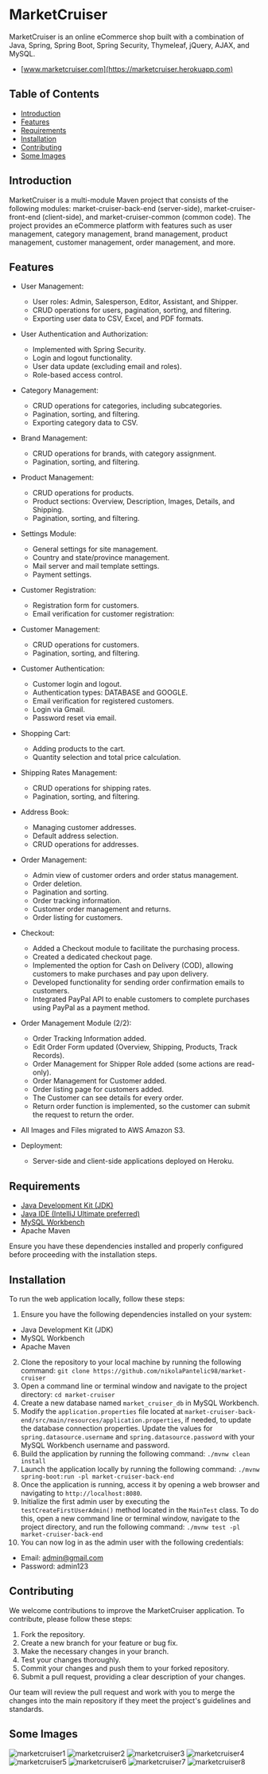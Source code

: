 # MarketCruiser

MarketCruiser is an online eCommerce shop built with a combination of Java, Spring, Spring Boot, Spring Security, Thymeleaf, jQuery, AJAX, and MySQL.
* [www.marketcruiser.com](https://marketcruiser.herokuapp.com)

## Table of Contents

* [Introduction](https://github.com/nikolaPantelic98/market-cruiser#introduction)
* [Features](https://github.com/nikolaPantelic98/market-cruiser#features)
* [Requirements](https://github.com/nikolaPantelic98/market-cruiser#requirements)
* [Installation](https://github.com/nikolaPantelic98/market-cruiser#installation)
* [Contributing](https://github.com/nikolaPantelic98/market-cruiser#contributing)
* [Some Images](https://github.com/nikolaPantelic98/market-cruiser#some-images)

## Introduction

MarketCruiser is a multi-module Maven project that consists of the following modules: market-cruiser-back-end (server-side), market-cruiser-front-end (client-side), and market-cruiser-common (common code). The project provides an eCommerce platform with features such as user management, category management, brand management, product management, customer management, order management, and more.

## Features

* User Management:
  - User roles: Admin, Salesperson, Editor, Assistant, and Shipper.
  - CRUD operations for users, pagination, sorting, and filtering.
  - Exporting user data to CSV, Excel, and PDF formats.

* User Authentication and Authorization:
  - Implemented with Spring Security.
  - Login and logout functionality.
  - User data update (excluding email and roles).
  - Role-based access control.

* Category Management:
  - CRUD operations for categories, including subcategories. 
  - Pagination, sorting, and filtering.
  - Exporting category data to CSV.

* Brand Management:
  - CRUD operations for brands, with category assignment.
  - Pagination, sorting, and filtering.

* Product Management:
  - CRUD operations for products.
  - Product sections: Overview, Description, Images, Details, and Shipping.
  - Pagination, sorting, and filtering.

* Settings Module:
  - General settings for site management.
  - Country and state/province management.
  - Mail server and mail template settings.
  - Payment settings.

* Customer Registration:
  - Registration form for customers.
  - Email verification for customer registration:

* Customer Management:
  - CRUD operations for customers.
  - Pagination, sorting, and filtering.

* Customer Authentication:
  - Customer login and logout.
  - Authentication types: DATABASE and GOOGLE.
  - Email verification for registered customers.
  - Login via Gmail.
  - Password reset via email.

* Shopping Cart:
  - Adding products to the cart.
  - Quantity selection and total price calculation.
  
* Shipping Rates Management:
  - CRUD operations for shipping rates.
  - Pagination, sorting, and filtering.

* Address Book:
  - Managing customer addresses.
  - Default address selection.
  - CRUD operations for addresses.

* Order Management:
  - Admin view of customer orders and order status management.
  - Order deletion.
  - Pagination and sorting.
  - Order tracking information.
  - Customer order management and returns.
  - Order listing for customers.
  
* Checkout:
  - Added a Checkout module to facilitate the purchasing process.
  - Created a dedicated checkout page.
  - Implemented the option for Cash on Delivery (COD), allowing customers to make purchases and pay upon delivery.
  - Developed functionality for sending order confirmation emails to customers.
  - Integrated PayPal API to enable customers to complete purchases using PayPal as a payment method.
  
* Order Management Module (2/2):
  - Order Tracking Information added.
  - Edit Order Form updated (Overview, Shipping, Products, Track Records).
  - Order Management for Shipper Role added (some actions are read-only).
  - Order Management for Customer added.
  - Order listing page for customers added.
  - The Customer can see details for every order.
  - Return order function is implemented, so the customer can submit the request to return the order.
  
* All Images and Files migrated to AWS Amazon S3.

* Deployment:
  - Server-side and client-side applications deployed on Heroku.
  

## Requirements

* [Java Development Kit (JDK)](https://www.oracle.com/java/technologies/downloads/)
* [Java IDE (IntelliJ Ultimate preferred)](https://www.jetbrains.com/idea/download/#section=windows)
* [MySQL Workbench](https://dev.mysql.com/downloads/workbench/)
* Apache Maven

Ensure you have these dependencies installed and properly configured before proceeding with the installation steps.

## Installation

To run the web application locally, follow these steps:

1. Ensure you have the following dependencies installed on your system:
  - Java Development Kit (JDK)
  - MySQL Workbench
  - Apache Maven
2. Clone the repository to your local machine by running the following command: `git clone https://github.com/nikolaPantelic98/market-cruiser`
3. Open a command line or terminal window and navigate to the project directory: `cd market-cruiser`
4. Create a new database named `market_cruiser_db` in MySQL Workbench.
5. Modify the `application.properties` file located at `market-cruiser-back-end/src/main/resources/application.properties`, if needed, to update the database connection properties. Update the values for `spring.datasource.username` and `spring.datasource.password` with your MySQL Workbench username and password.
6. Build the application by running the following command: `./mvnw clean install`
7. Launch the application locally by running the following command: `./mvnw spring-boot:run -pl market-cruiser-back-end`
8. Once the application is running, access it by opening a web browser and navigating to `http://localhost:8080`.
9. Initialize the first admin user by executing the `testCreateFirstUserAdmin()` method located in the `MainTest` class. To do this, open a new command line or terminal window, navigate to the project directory, and run the following command: `./mvnw test -pl market-cruiser-back-end`
10. You can now log in as the admin user with the following credentials:
 - Email: admin@gmail.com
 - Password: admin123

## Contributing

We welcome contributions to improve the MarketCruiser application. To contribute, please follow these steps:

1. Fork the repository.
2. Create a new branch for your feature or bug fix.
3. Make the necessary changes in your branch.
4. Test your changes thoroughly.
5. Commit your changes and push them to your forked repository.
6. Submit a pull request, providing a clear description of your changes.

Our team will review the pull request and work with you to merge the changes into the main repository if they meet the project's guidelines and standards.

## Some Images

![marketcruiser1](https://user-images.githubusercontent.com/109813536/235348277-aa3a3396-b230-48af-a5a1-3a166e1770d1.png)
![marketcruiser2](https://user-images.githubusercontent.com/109813536/235348283-572f66c4-b94e-49d0-86f3-48dc6f766bed.png)
![marketcruiser3](https://user-images.githubusercontent.com/109813536/235348287-dd2a67cf-746e-40bd-a29c-079663f1ea91.png)
![marketcruiser4](https://user-images.githubusercontent.com/109813536/235348293-991540cd-146b-414a-a69a-aac029b74055.png)
![marketcruiser5](https://user-images.githubusercontent.com/109813536/235348297-a15b9003-6f6b-4fbd-a313-06abb480fd29.png)
![marketcruiser6](https://user-images.githubusercontent.com/109813536/235348299-67f79aae-9e26-4381-8f3a-a8d62909a20d.png)
![marketcruiser7](https://user-images.githubusercontent.com/109813536/235348302-7a749466-e16a-4123-8e93-609adb8f308b.png)
![marketcruiser8](https://user-images.githubusercontent.com/109813536/235348306-1102dc5a-6c1a-4a6e-b359-e5632a460d74.png)

